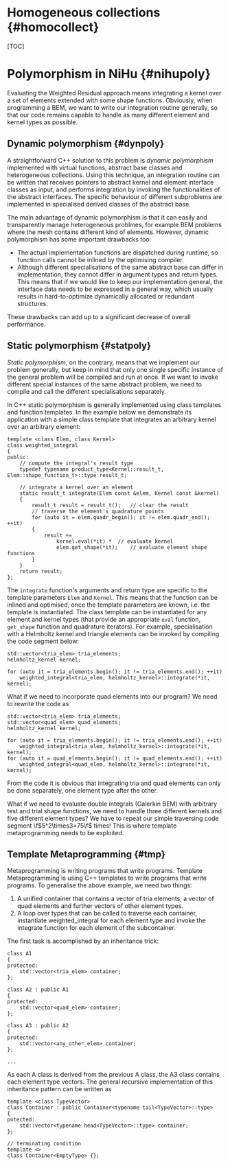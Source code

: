 Homogeneous collections {#homocollect}
=======================

[TOC]

Polymorphism in NiHu {#nihupoly}
====================

Evaluating the Weighted Residual approach means integrating a kernel over a set of elements extended with some shape functions. Obviously, when programming a BEM, we want to write our integration routine generally, so that our code remains capable to handle as many different element and kernel types as possible.

Dynamic polymorphism {#dynpoly}
--------------------

A straightforward C++ solution to this problem is *dynamic polymorphism* implemented with virtual functions, abstract base classes and heterogeneous collections. Using this technique, an integration routine can be written that receives pointers to abstract kernel and element interface classes as input, and performs integration by invoking the functionalities of the abstract interfaces. The specific behaviour of different subproblems are implemented in specialised derived classes of the abstract base.

The main advantage of dynamic polymorphism is that it can easily and transparently manage heterogeneous problmes, for example BEM problems where the mesh contains different kind of elements. However, dynamic polymorphism has some important drawbacks too:
- The actual implementation functions are dispatched during runtime, so function calls cannot be inlined by the optimising compiler.
- Although different specialisations of the same abstract base can differ in implementation, they cannot differ in argument types and return types. This means that if we would like to keep our implementation general, the interface data needs to be expressed in a general way, which usually results in hard-to-optimize dynamically allocated or redundant structures.

These drawbacks can add up to a significant decrease of overall performance.

Static polymorphism {#statpoly}
--------------------

_Static polymorphism_, on the contrary, means that we implement our problem generally, but keep in mind that only one single specific instance of the general problem will be compiled and run at once. If we want to invoke different special instances of the same abstract problem, we need to compile and call the different specialisations separately.

In C++ static polymorphism is generally implemented using class templates and function templates. In the example below we demonstrate its application with a simple class template that integrates an arbitrary kernel over an arbitrary element:

~~~~~~~~{.cpp}
template <class Elem, class Kernel>
class weighted_integral
{
public:
	// compute the integral's result type
	typedef typename product_type<Kernel::result_t, Elem::shape_function_t>::type result_t;

	// integrate a kernel over an element
	static result_t integrate(Elem const &elem, Kernel const &kernel)
	{
		result_t result = result_t();	// clear the result
		// traverse the element's quadrature points
		for (auto it = elem.quadr_begin(); it != elem.quadr_end(); ++it)
		{
			result +=
				kernel.eval(*it) *	// evaluate kernel
				elem.get_shape(*it);	// evaluate element shape functions
		}
	}
	return result;
};
~~~~~~~~

The `integrate` function's arguments and return type are specific to the template parameters `Elem` and `Kernel`. This means that the function can be inlined and optimised, once the template parameters are known, i.e. the template is instantiated.
The class template can be instantiated for any element and kernel types (that provide an appropriate `eval` function, `get_shape` function and quadrature iterators). For example, specialisation with a Helmholtz kernel and triangle elements can be invoked by compiling the code segment below:

~~~~~~~~{.cpp}
std::vector<tria_elem> tria_elements;
helmholtz_kernel kernel;

for (auto it = tria_elements.begin(); it != tria_elements.end(); ++it)
	weighted_integral<tria_elem, helmholtz_kernel>::integrate(*it, kernel);
~~~~~~~~

What if we need to incorporate quad elements into our program? We need to rewrite the code as

~~~~~~~~{.cpp}
std::vector<tria_elem> tria_elements;
std::vector<quad_elem> quad_elements;
helmholtz_kernel kernel;

for (auto it = tria_elements.begin(); it != tria_elements.end(); ++it)
	weighted_integral<tria_elem, helmholtz_kernel>::integrate(*it, kernel);
for (auto it = quad_elements.begin(); it != quad_elements.end(); ++it)
	weighted_integral<quad_elem, helmholtz_kernel>::integrate(*it, kernel);
~~~~~~~~
From the code it is obvious that integrating tria and quad elements can only be done separately, one element type after the other.

What if we need to evaluate double integrals (Galerkin BEM) with arbitrary test and trial shape functions, we need to handle three different kernels and five different element types? We have to repeat our simple traversing code segment \f$5^2\times3=75\f$ times! This is where template metaprogramming needs to be exploited.

Template Metaprogramming {#tmp}
------------------------

Metaprogramming is writing programs that write programs. Template Metaprogramming is using C++ templates to write programs that write programs. To generalise the above example, we need two things:
1. A unified container that contains a vector of tria elements, a vector of quad elements and further vectors of other element types.
2. A loop over types that can be called to traverse each container, instantiate weighted_integral for each element type and invoke the integrate function for each element of the subcontainer.

The first task is accomplished by an inheritance trick:

~~~~~~{.cpp}
class A1
{
protected:
	std::vector<tria_elem> container;
};

class A2 : public A1
{
protected:
	std::vector<quad_elem> container;
};

class A3 : public A2
{
protected:
	std::vector<any_other_elem> container;
};

...
~~~~~~

As each A class is derived from the previous A class, the A3 class contains each element type vectors. The general recursive implementation of this inheritance pattern can be written as

~~~~~~{.cpp}
template <class TypeVector>
class Container : public Container<typename tail<TypeVector>::type>
{
potected:
	std::vector<typename head<TypeVector>::type> container;
};

// terminating condition
template <>
class Container<EmptyType> {};
~~~~~~